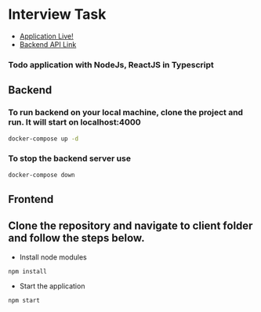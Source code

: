 # Interview Task

- [Application Live!](https://gleeful-seahorse-f8762f.netlify.app/)
- [Backend API Link](https://todo-api-56bn.onrender.com)
### Todo application with NodeJs, ReactJS in Typescript

## Backend
### To run backend on your local machine, clone the project and run. It will start on localhost:4000
```zsh
docker-compose up -d
```

### To stop the backend server use
```zsh
docker-compose down
```

## Frontend

## Clone the repository and navigate to client folder and follow the steps below.

- Install node modules
```shell
npm install
```

- Start the application

```shell
npm start
```
